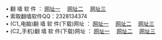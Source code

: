 &#8226; 翻 墙 软 件 ：
<a href="http://32.port0.org/f/" target="_blank">网址一</a>
　<a href="http://24.2waky.com/ff/" target="_blank">网址二</a>
　<a href="http://hk.hacked.jp/f/" target="_blank">网址三</a>
　<br />
&#8226; 索取翻墙软件QQ：2328134374<br />
&#8226; (C1_电脑)翻 墙 软 件(下载)网址 ：
<a href="http://32.port0.org/f/" target="_blank">网址一</a>
　<a href="http://24.2waky.com/f/" target="_blank">网址二</a>
　<a href="http://hk.hacked.jp/f/" target="_blank">网址三</a><br />
&#8226; (C2_手机)翻 墙 软 件(下载)网址 ：
<a href="http://32.port0.org/ff/" target="_blank">网址一</a>
　<a href="http://24.2waky.com/ff/" target="_blank">网址二</a>
　<a href="http://hk.hacked.jp/ff/" target="_blank">网址三</a>

